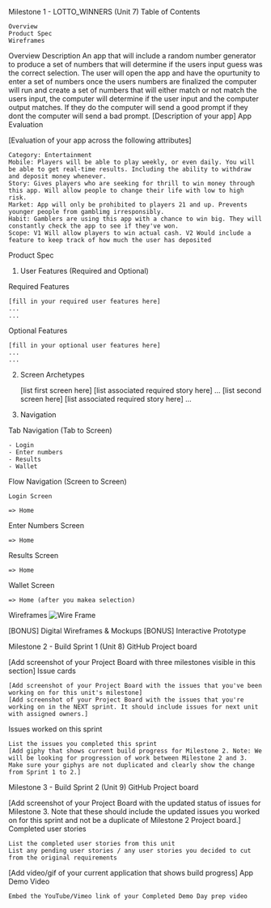 Milestone 1 - LOTTO_WINNERS (Unit 7)
Table of Contents

    Overview
    Product Spec
    Wireframes

Overview
Description
An app that will include a random number generator to produce a set of numbers that will determine if the users input guess was the correct selection. The user will open the app and have the opurtunity to enter a set of numbers once the users numbers are finalized the computer will run and create a set of numbers that will either match or not match the users input, the computer will determine if the user input and the computer output matches. If they do the computer will send a good prompt if they dont the computer will send a bad prompt.
[Description of your app]
App Evaluation

[Evaluation of your app across the following attributes]

    Category: Entertainment
    Mobile: Players will be able to play weekly, or even daily. You will be able to get real-time results. Including the ability to withdraw and deposit money whenever.
    Story: Gives players who are seeking for thrill to win money through this app. Will allow people to change their life with low to high risk.
    Market: App will only be prohibited to players 21 and up. Prevents younger people from gamblimg irresponsibly.
    Habit: Gamblers are using this app with a chance to win big. They will constantly check the app to see if they've won.
    Scope: V1 Will allow players to win actual cash. V2 Would include a feature to keep track of how much the user has deposited

Product Spec
1. User Features (Required and Optional)

Required Features

    [fill in your required user features here]
    ...
    ...

Optional Features

    [fill in your optional user features here]
    ...
    ...

2. Screen Archetypes

    [list first screen here]
        [list associated required story here]
        ...
    [list second screen here]
        [list associated required story here]
        ...

3. Navigation

Tab Navigation (Tab to Screen)

    - Login
    - Enter numbers
    - Results
    - Wallet

Flow Navigation (Screen to Screen)

    Login Screen

    => Home

Enter Numbers Screen

    => Home

Results Screen

    => Home

Wallet Screen

    => Home (after you makea selection)
 



Wireframes
![Wire Frame](https://github.com/user-attachments/assets/0349393e-6e89-4e51-a92c-766c7fae6a78)




[BONUS] Digital Wireframes & Mockups
[BONUS] Interactive Prototype

Milestone 2 - Build Sprint 1 (Unit 8)
GitHub Project board

[Add screenshot of your Project Board with three milestones visible in this section]
Issue cards

    [Add screenshot of your Project Board with the issues that you've been working on for this unit's milestone]
    [Add screenshot of your Project Board with the issues that you're working on in the NEXT sprint. It should include issues for next unit with assigned owners.]

Issues worked on this sprint

    List the issues you completed this sprint
    [Add giphy that shows current build progress for Milestone 2. Note: We will be looking for progression of work between Milestone 2 and 3. Make sure your giphys are not duplicated and clearly show the change from Sprint 1 to 2.]


Milestone 3 - Build Sprint 2 (Unit 9)
GitHub Project board

[Add screenshot of your Project Board with the updated status of issues for Milestone 3. Note that these should include the updated issues you worked on for this sprint and not be a duplicate of Milestone 2 Project board.]
Completed user stories

    List the completed user stories from this unit
    List any pending user stories / any user stories you decided to cut from the original requirements

[Add video/gif of your current application that shows build progress]
App Demo Video

    Embed the YouTube/Vimeo link of your Completed Demo Day prep video
